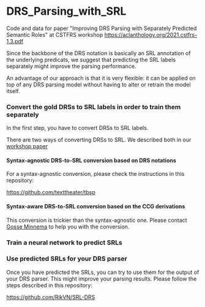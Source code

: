 # DRS_Parsing_with_SRL
Code and data for paper "Improving DRS Parsing with Separately Predicted Semantic Roles" at CSTFRS workshop https://aclanthology.org/2021.cstfrs-1.3.pdf 

Since the backbone of the DRS notation is basically an SRL annotation of the underlying predicats, we suggest that predicting the SRL labels separately might improve the parsing performance. 

An advantage of our approach is that it is very flexible: it can be applied
on top of any DRS parsing model without having to alter or retrain the model itself.

### Convert the gold DRSs to SRL labels in order to train them separately

In the first step, you have to convert DRSs to SRL labels.

There are two ways of converting DRSs to SRL. We described both in our [workshop paper](https://aclanthology.org/2021.cstfrs-1.3.pdf)

#### Syntax-agnostic DRS-to-SRL conversion based on DRS notations

For a syntax-agnostic conversion, please check the instructions in this repository:

https://github.com/texttheater/tbsp

#### Syntax-aware DRS-to-SRL conversion based on the CCG derivations

This conversion is trickier than the syntax-agnostic one. Please contact [Gosse Minnema](https://github.com/gossminn) to help you with the conversion.

### Train a neural network to predict SRLs

### Use predicted SRLs for your DRS parser

Once you have predicted the SRLs, you can try to use them for the output of your DRS parser. This might improve your parsing results. Please follow the steps described in this repository:

https://github.com/RikVN/SRL-DRS